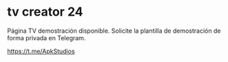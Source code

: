 # tv creator 24

Página TV demostración disponible.
Solicite la plantilla de demostración de forma privada en Telegram.

https://t.me/ApkStudios
